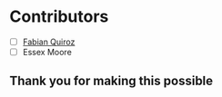 # Contributors
- [ ] [Fabian Quiroz](https://www.linkedin.com/in/fabian-quiroz-a1ab6b111)
- [ ] Essex Moore 
## Thank you for making this possible





